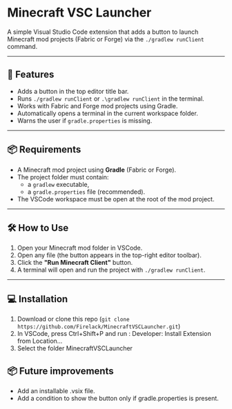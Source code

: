 # Minecraft VSC Launcher

A simple Visual Studio Code extension that adds a button to launch Minecraft mod projects (Fabric or Forge) via the `./gradlew runClient` command.

---

## 🚀 Features

- Adds a button in the top editor title bar.
- Runs `./gradlew runClient` or `.\gradlew runClient` in the terminal.
- Works with Fabric and Forge mod projects using Gradle.
- Automatically opens a terminal in the current workspace folder.
- Warns the user if `gradle.properties` is missing.

---

## 📦 Requirements

- A Minecraft mod project using **Gradle** (Fabric or Forge).
- The project folder must contain:
  - a `gradlew` executable,
  - a `gradle.properties` file (recommended).
- The VSCode workspace must be open at the root of the mod project.

---

## 🛠 How to Use

1. Open your Minecraft mod folder in VSCode.
2. Open any file (the button appears in the top-right editor toolbar).
3. Click the **"Run Minecraft Client"** button.
4. A terminal will open and run the project with `./gradlew runClient`.

---

## 💻 Installation

1) Download or clone this repo (`git clone https://github.com/Firelack/MinecraftVSCLauncher.git`)
2) In VSCode, press Ctrl+Shift+P and run :
Developer: Install Extension from Location...
3) Select the folder MinecraftVSCLauncher

## 📦 Future improvements

- Add an installable .vsix file.
- Add a condition to show the button only if gradle.properties is present.
